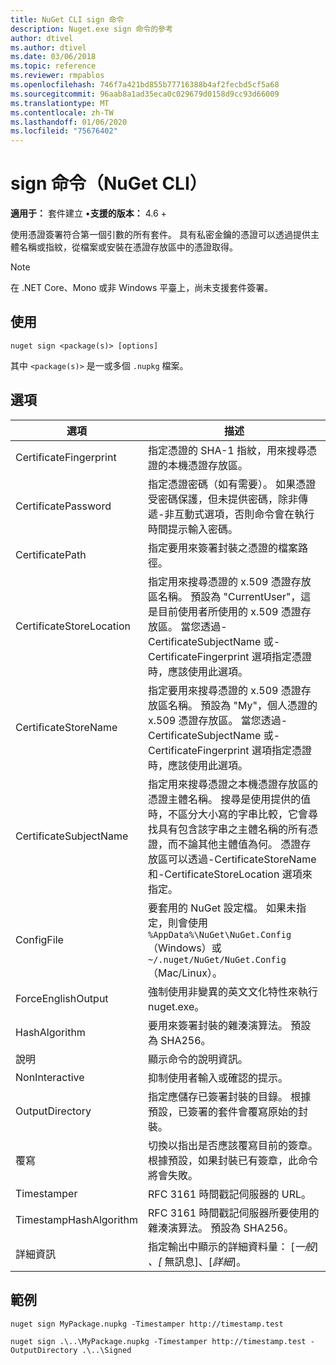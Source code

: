 ```yaml
---
title: NuGet CLI sign 命令
description: Nuget.exe sign 命令的參考
author: dtivel
ms.author: dtivel
ms.date: 03/06/2018
ms.topic: reference
ms.reviewer: rmpablos
ms.openlocfilehash: 746f7a421bd855b77716388b4af2fecbd5cf5a68
ms.sourcegitcommit: 96aab8a1ad35eca0c029679d0158d9cc93d66009
ms.translationtype: MT
ms.contentlocale: zh-TW
ms.lasthandoff: 01/06/2020
ms.locfileid: "75676402"
---
```

# <a name="sign-command-nuget-cli"></a>sign 命令（NuGet CLI）

**適用于：** 套件建立 &bullet;**支援的版本：** 4.6 +

使用憑證簽署符合第一個引數的所有套件。 具有私密金鑰的憑證可以透過提供主體名稱或指紋，從檔案或安裝在憑證存放區中的憑證取得。

> [!Note]
> 在 .NET Core、Mono 或非 Windows 平臺上，尚未支援套件簽署。

## <a name="usage"></a>使用

```cli
nuget sign <package(s)> [options]
```

其中 `<package(s)>` 是一或多個 `.nupkg` 檔案。

## <a name="options"></a>選項

| 選項 | 描述 |
| --- | --- |
| CertificateFingerprint | 指定憑證的 SHA-1 指紋，用來搜尋憑證的本機憑證存放區。 |
| CertificatePassword | 指定憑證密碼（如有需要）。 如果憑證受密碼保護，但未提供密碼，除非傳遞-非互動式選項，否則命令會在執行時間提示輸入密碼。 |
| CertificatePath | 指定要用來簽署封裝之憑證的檔案路徑。 |
| CertificateStoreLocation | 指定用來搜尋憑證的 x.509 憑證存放區名稱。 預設為 "CurrentUser"，這是目前使用者所使用的 x.509 憑證存放區。 當您透過-CertificateSubjectName 或-CertificateFingerprint 選項指定憑證時，應該使用此選項。 |
| CertificateStoreName | 指定要用來搜尋憑證的 x.509 憑證存放區名稱。 預設為 "My"，個人憑證的 x.509 憑證存放區。 當您透過-CertificateSubjectName 或-CertificateFingerprint 選項指定憑證時，應該使用此選項。 |
| CertificateSubjectName | 指定用來搜尋憑證之本機憑證存放區的憑證主體名稱。  搜尋是使用提供的值時，不區分大小寫的字串比較，它會尋找具有包含該字串之主體名稱的所有憑證，而不論其他主體值為何。  憑證存放區可以透過-CertificateStoreName 和-CertificateStoreLocation 選項來指定。 |
| ConfigFile | 要套用的 NuGet 設定檔。 如果未指定，則會使用 `%AppData%\NuGet\NuGet.Config` （Windows）或 `~/.nuget/NuGet/NuGet.Config` （Mac/Linux）。|
| ForceEnglishOutput | 強制使用非變異的英文文化特性來執行 nuget.exe。 |
| HashAlgorithm | 要用來簽署封裝的雜湊演算法。 預設為 SHA256。 |
| 說明 | 顯示命令的說明資訊。 |
| NonInteractive | 抑制使用者輸入或確認的提示。 |
| OutputDirectory | 指定應儲存已簽署封裝的目錄。 根據預設，已簽署的套件會覆寫原始的封裝。 |
| 覆寫 | 切換以指出是否應該覆寫目前的簽章。 根據預設，如果封裝已有簽章，此命令將會失敗。 |
| Timestamper | RFC 3161 時間戳記伺服器的 URL。 |
| TimestampHashAlgorithm | RFC 3161 時間戳記伺服器所要使用的雜湊演算法。 預設為 SHA256。 |
| 詳細資訊 | 指定輸出中顯示的詳細資料量： [*一般*] *、[* 無訊息]、[*詳細*]。 |

## <a name="examples"></a>範例

```cli
nuget sign MyPackage.nupkg -Timestamper http://timestamp.test

nuget sign .\..\MyPackage.nupkg -Timestamper http://timestamp.test -OutputDirectory .\..\Signed
```
